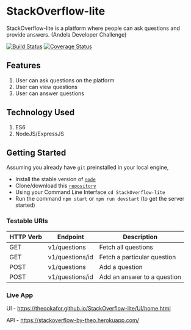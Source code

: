 # StackOverflow-lite
StackOverflow-lite is a platform where people can ask questions and provide answers. (Andela Developer Challenge)

[![Build Status](https://travis-ci.com/TheoOkafor/StackOverflow-lite.svg?branch=development)](https://travis-ci.com/TheoOkafor/StackOverflow-lite)
[![Coverage Status](https://coveralls.io/repos/github/TheoOkafor/StackOverflow-lite/badge.svg?branch=development)](https://coveralls.io/github/TheoOkafor/StackOverflow-lite?branch=development)

## Features
1. User can ask questions on the platform
2. User can view questions
3. User can answer questions

## Technology Used
1. ES6
2. NodeJS/ExpressJS

## Getting Started
Assuming you already have `git` preinstalled in your local engine,

* Install the stable version of [`node`](https://nodejs.org/en/download/)
* Clone/download this [`repository`](https://github.com/TheoOkafor/StackOverflow-lite)
* Using your Command Line Interface `cd StackOverflow-lite`
* Run the command `npm start` or `npm run devstart` (to get the server started)

### Testable URIs
|HTTP Verb|Endpoint         |Description                   |
|---------|-----------------|------------------------------|
|GET      | v1/questions    | Fetch all questions          |
|GET      | v1/questions/id | Fetch a particular question  |
|POST     | v1/questions    | Add a question               |
|POST     | v1/questions/id | Add an answer to a question  |

### Live App
UI - https://theookafor.github.io/StackOverflow-lite/UI/home.html

API - https://stackoverflow-by-theo.herokuapp.com/
